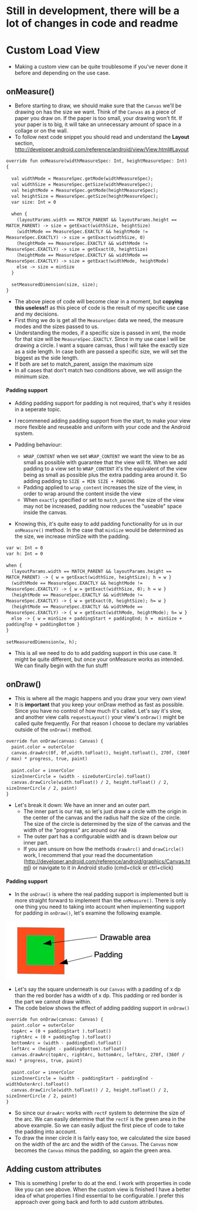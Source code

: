 # **Still in development, there will be a lot of changes in code and readme**

# Custom Load View

* Making a custom view can be quite troublesome if you've never done it before and depending on the use case.

## onMeasure()

* Before starting to draw, we should make sure that the `Canvas` we'll be drawing on has the size we want. Think of the `Canvas` as a piece of paper you draw on. If the paper is too small, your drawing won't fit. If your paper is to big, it will take an unnecessary amount of space in a collage or on the wall.
* To follow next code snippet you should read and understand the **Layout** section, http://developer.android.com/reference/android/view/View.html#Layout

```
override fun onMeasure(widthMeasureSpec: Int, heightMeasureSpec: Int) {

  val widthMode = MeasureSpec.getMode(widthMeasureSpec);
  val widthSize = MeasureSpec.getSize(widthMeasureSpec);
  val heightMode = MeasureSpec.getMode(heightMeasureSpec);
  val heightSize = MeasureSpec.getSize(heightMeasureSpec);
  var size: Int = 0
    
  when {
    (layoutParams.width == MATCH_PARENT && layoutParams.height == MATCH_PARENT) -> size = getExact(widthSize, heightSize)
    (widthMode == MeasureSpec.EXACTLY && heightMode != MeasureSpec.EXACTLY) -> size = getExact(widthSize, 0)
    (heightMode == MeasureSpec.EXACTLY && widthMode != MeasureSpec.EXACTLY) -> size = getExact(0, heightSize)
    (heightMode == MeasureSpec.EXACTLY && widthMode == MeasureSpec.EXACTLY) -> size = getExact(widthMode, heightMode)
    else -> size = minSize
  }
    
  setMeasuredDimension(size, size);
}
```

* The above piece of code will become clear in a moment, but **copying this useless!!** as this piece of code is the result of my specific use case and my decisions.
* First thing we do is get all the `MeasureSpec` data we need, the measure modes and the sizes passed to us.
* Understanding the modes, if a specific size is passed in xml, the mode for that size will be `MeasureSpec.EXACTLY`. Since in my use case I will be drawing a circle. I want a square canvas, thus I will take the exactly size as a side length. In case both are passed a specific size, we will set the biggest as the side length.
* If both are set to match_parent, assign the maximum size
* In all cases that don't match two conditions above, we will assign the minimum size.

#### Padding support

* Adding padding support for padding is not required, that's why it resides in a seperate topic.
* I recommened adding padding support from the start, to make your view more flexible and reuseable and uniform with your code and the Android system. 
* Padding behaviour:
  * `WRAP_CONTENT` when we set `WRAP_CONTENT` we want the view to be as small as possible with guarantee that the view will fit. When we add padding to a view set to `WRAP_CONTENT` it's the equivalent of  the view being as small as possible plus the extra padding area around it. So adding padding to `SIZE = MIN SIZE + PADDING`
  * Padding applied to `wrap_content` increases the size of the view, in order to wrap around the content inside the view
  * When `exactly` specified or set to `match_parent` the size of the view may not be increased, padding now reduces the "useable" space inside the canvas.

* Knowing this, it's quite easy to add padding functionality for us in our `onMeasure()` method. In the case that `minSize` would be determined as the size, we increase minSize with the padding.
```
var w: Int = 0
var h: Int = 0

when {
  (layoutParams.width == MATCH_PARENT && layoutParams.height == MATCH_PARENT) -> { w = getExact(widthSize, heightSize); h = w }
  (widthMode == MeasureSpec.EXACTLY && heightMode != MeasureSpec.EXACTLY) -> { w = getExact(widthSize, 0); h = w }
  (heightMode == MeasureSpec.EXACTLY && widthMode != MeasureSpec.EXACTLY) -> { w = getExact(0, heightSize); h= w }
  (heightMode == MeasureSpec.EXACTLY && widthMode == MeasureSpec.EXACTLY) -> { w = getExact(widthMode, heightMode); h= w }
  else -> { w = minSize + paddingStart + paddingEnd; h =  minSize + paddingTop + paddingBottom }
}

setMeasuredDimension(w, h);
```

* This is all we need to do to add padding support in this use case. It might be quite different, but once your onMeasure works as intended. We can finally begin with the fun stuff!


## onDraw()

* This is where all the magic happens and you draw your very own view!
* It is **important** that you keep your onDraw method as fast as possible. Since you have no control of how much it's called. Let's say it's slow, and another view calls `requestLayout()` your view's `onDraw()` might be called quite frequently. For that reason I choose to declare my variables outside of the `onDraw()` method.

```
override fun onDraw(canvas: Canvas) {
  paint.color = outerColor
  canvas.drawArc(0f, 0f,width.toFloat(), height.toFloat(), 270f, (360f / max) * progress, true, paint)
  
  paint.color = innerColor
  sizeInnerCircle = (width - sizeOuterCircle).toFloat()
  canvas.drawCircle(width.toFloat() / 2, height.toFloat() / 2, sizeInnerCircle / 2, paint)
}
```

* Let's break it down: We have an inner and an outer part.
  * The inner part is our `FAB`, so let's just draw a circle with the origin in the center of the canvas and the radius half the size of the circle. The size of the circle is determined by the size of the canvas and the width of the "progress" arc around our `FAB`
  * The outer part has a configurable width and is drawn below our inner part.
  * If you are unsure on how the methods `drawArc()` and `drawCircle()` work, I recommend that your read the documentation (http://developer.android.com/reference/android/graphics/Canvas.html) or navigate to it in Android studio (cmd+click or ctrl+click)
  

#### Padding support

* In the `onDraw()` is where the real padding support is implemented butt is more straight forward to implement than the `onMeasure()`. There is only one thing you need to taking into account when implementing support for padding in `onDraw()`, let's examine the following example.

<img src="ondraw-padding-support.png" width="443" height="159"/>

* Let's say the square underneath is our `Canvas` with a padding of x dp than the red border has a width of x dp. This padding or red border is the part we cannot draw within.
* The code below shows the effect of adding padding support in `onDraw()`


```
override fun onDraw(canvas: Canvas) {
  paint.color = outerColor
  topArc = (0 + paddingStart ).toFloat()
  rightArc = (0 + paddingTop ).toFloat()
  bottomArc = (width - paddingEnd).toFloat()
  leftArc = (height - paddingBottom).toFloat()
  canvas.drawArc(topArc, rightArc, bottomArc, leftArc, 270f, (360f / max) * progress, true, paint)

  paint.color = innerColor
  sizeInnerCircle = (width - paddingStart - paddingEnd - widthOuterArc).toFloat()
  canvas.drawCircle(width.toFloat() / 2, height.toFloat() / 2, sizeInnerCircle / 2, paint)
}
```

* So since our `drawArc` works with `rectF` system to determine the size of the arc. We can easily determine that the `rectF` is the green area in the above example.  So we can easily adjust the first piece of code to take the padding into account.
* To draw the inner circle it is fairly easy too, we calculated the size based on the width of the arc and the width of the `Canvas`. The `Canvas` now becomes the `Canvas` minus the padding, so again the green area.

## Adding custom attributes

* This is something I prefer to do at the end. I work with properties in code like you can see above. When the custom view is finished I have a better idea of what properties I find essential to be configurable. I prefer this approach over going back and forth to add custom attributes.

